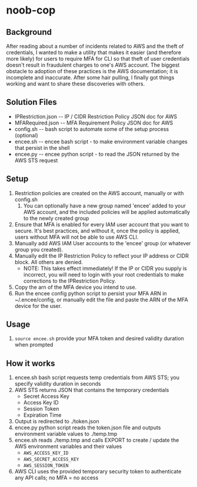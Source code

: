 # noob-cop
## Background
After reading about a number of incidents related to AWS and the theft of credentials, I wanted to make a utility that makes it easier (and therefore more likely) for users to require MFA for CLI so that theft of user credentials doesn't result in fraudulent charges to one's AWS account.
The biggest obstacle to adoption of these practices is the AWS documentation; it is incomplete and inaccurate. After some hair pulling, I finally got things working and want to share these discoveries with others.

## Solution Files
* IPRestriction.json -- IP / CIDR Restriction Policy JSON doc for AWS
* MFARequired.json -- MFA Requirement Policy JSON doc for AWS
* config.sh -- bash script to automate some of the setup process (optional)
* encee.sh -- encee bash script - to make environment variable changes that persist in the shell
* encee.py -- encee python script - to read the JSON returned by the AWS STS request

## Setup
1. Restriction policies are created on the AWS account, manually or with config.sh
    1. You can optionally have a new group named 'encee' added to your AWS account, and the included policies will be applied automatically to the newly created group
1. Ensure that MFA is enabled for every IAM user account that you want to secure. It's best practices, and without it, once the policy is applied, users without MFA will not be able to use AWS CLI.
1. Manually add AWS IAM User accounts to the 'encee' group (or whatever group you created).
1. Manually edit the IP Restriction Policy to reflect your IP address or CIDR block. All others are denied.
    * NOTE: This takes effect immediately! If the IP or CIDR you supply is incorrect, you will need to login with your root credentials to make corrections to the IPRestriction Policy.
1. Copy the arn of the MFA device you intend to use.
1. Run the encee config python script to persist your MFA ARN in ~/.encee/config, or manually edit the file and paste the ARN of the MFA device for the user.

## Usage
1. `source encee.sh` provide your MFA token and desired validity duration when prompted

## How it works
1. encee.sh bash script requests temp credentials from AWS STS; you specify validity duration in seconds
1. AWS STS returns JSON that contains the temporary credentials
    * Secret Access Key
    * Access Key ID
    * Session Token
    * Expiration Time
1. Output is redirected to ./token.json
1. encee.py python script reads the token.json file and outputs environment variable values to ./temp.tmp
1. encee.sh reads ./temp.tmp and calls EXPORT to create / update the AWS environment variables and their values
    * `AWS_ACCESS_KEY_ID`
    * `AWS_SECRET_ACCESS_KEY`
    * `AWS_SESSION_TOKEN`
1. AWS CLI uses the provided temporary security token to authenticate any API calls; no MFA = no access

